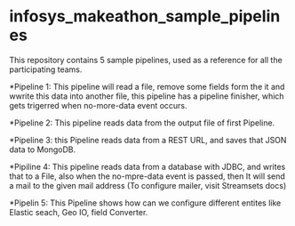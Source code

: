 # infosys_makeathon_sample_pipelines
This repository contains 5 sample pipelines, used as a reference for all the participating teams.


*Pipeline 1: This pipeline will read a file, remove some fields form the it and wwrite this data into another file, this pipeline has a pipeline finisher, which gets trigerred when no-more-data event occurs.

*Pipeline 2: This pipeline reads data from the output file of first Pipeline.

*Pipeline 3: this Pipeline reads data from a REST URL, and saves that JSON data to MongoDB.

*Pipiline 4: This pipeline reads data from a database with JDBC, and writes that to a File, also when the no-mpre-data event is passed, then It will send a mail to the given mail address (To configure mailer, visit Streamsets docs)

*Pipelin 5: This Pipeline shows how can we configure different entites like Elastic seach, Geo IO, field Converter.
